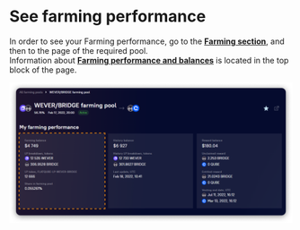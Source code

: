 # See farming performance

In order to see your Farming performance, go to the [**Farming section**](../../), and then to the page of the required pool.\
Information about [**Farming performance and balances**](../interface/farm-page-user/farming-perfomance-and-balances.md) is located in the top block of the page.

![](<../../../../.gitbook/assets/image (70).png>)
